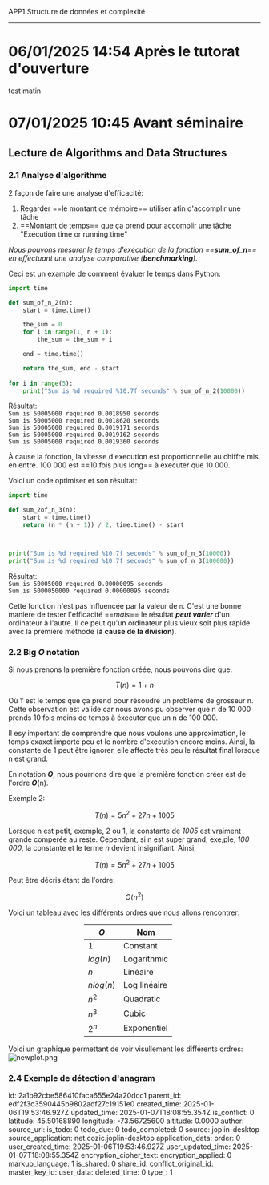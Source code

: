 APP1 Structure de données et complexité

* * *

# 06/01/2025 14:54 Après le tutorat d'ouverture

test matin

# 07/01/2025 10:45 Avant séminaire

## Lecture de Algorithms and Data Structures

### 2.1 Analyse d'algorithme

2 façon de faire une analyse d'efficacité:

1.  Regarder ==le montant de mémoire== utiliser afin d'accomplir une tâche
2.  ==Montant de temps== que ça prend pour accomplir une tâche  "Execution time or running time"

*Nous pouvons mesurer le temps d'exécution de la fonction ==**sum_of_n**== en effectuant une analyse comparative (**benchmarking**).*

Ceci est un example de comment évaluer le temps dans Python:

```Python
import time

def sum_of_n_2(n):
    start = time.time()

    the_sum = 0
    for i in range(1, n + 1):
        the_sum = the_sum + i

    end = time.time()

    return the_sum, end - start
    
for i in range(5):
    print("Sum is %d required %10.7f seconds" % sum_of_n_2(10000))
```

Résultat:  
`Sum is 50005000 required 0.0018950 seconds`  
`Sum is 50005000 required 0.0018620 seconds`  
`Sum is 50005000 required 0.0019171 seconds`  
`Sum is 50005000 required 0.0019162 seconds`  
`Sum is 50005000 required 0.0019360 seconds`

À cause la fonction, la vitesse d'execution est proportionnelle au chiffre mis en entré. 100 000 est ==10 fois plus long== à executer que 10 000.

Voici un code optimiser et son résultat:

```Python
import time

def sum_2of_n_3(n):
    start = time.time()
    return (n * (n + 1)) / 2, time.time() - start



print("Sum is %d required %10.7f seconds" % sum_of_n_3(10000))
print("Sum is %d required %10.7f seconds" % sum_of_n_3(100000))
```

Résultat:  
`Sum is 50005000 required 0.00000095 seconds`  
`Sum is 5000050000 required 0.00000095 seconds`

Cette fonction n'est pas influencée par la valeur de `n`. C'est une bonne manière de tester l'efficacité ==*mais*== le résultat ***peut varier*** d'un ordinateur à l'autre. Il ce peut qu'un ordinateur plus vieux soit plus rapide avec la première méthode (**à cause de la division**).

### 2.2 Big *O* notation

Si nous prenons la première fonction créée, nous pouvons dire que:

$$
T(n) = 1+ n
$$

Où `T` est le temps que ça prend pour résoudre un problème de grosseur n.  
Cette observation est valide car nous avons pu observer que n de 10 000 prends 10 fois moins de temps à éxecuter que un n de 100 000.

Il esy important de comprendre que nous voulons une approximation, le temps exaxct importe peu et le nombre d'execution encore moins. Ainsi, la constante de 1 peut être ignorer, elle affecte très peu le résultat final lorsque n est grand.

En notation ***O***, nous pourrions dire que la première fonction créer est de l'ordre ***O***(n).

Exemple 2:

$$
T(n) = 5n^2 +27n +1005
$$

Lorsque n est petit, exemple, 2 ou 1, la constante de *1005* est vraiment grande comperée au reste. Cependant, si n est super grand, exe,ple, *100 000*, la constante et le terme *n* devient insignifiant. Ainsi,

$$
T(n) = 5n^2 +27n +1005 
$$

Peut être décris étant de l'ordre:

$$
O(n^2)
$$

Voici un tableau avec les différents ordres que nous allons rencontrer:

<div style="margin-left: auto;
            margin-right: auto;
            width: 40%">

| ***O***	 | **Nom** 						|
| ------- 			 | ------ 						|
| $1$			 | Constant 		  |
| $log(n)$ 	| Logarithmic 	 |
| $n$ 			 | Linéaire 		|
| $nlog(n)$ | Log linéaire	|
| $n^2$     | Quadratic |
| $n^3$     | Cubic |
| $2^n$     | Exponentiel |
</div>

Voici un graphique permettant de voir visullement les différents ordres:
![newplot.png](:/0e9e2cb732f94ac99c1c89ff799832cd)

### 2.4 Exemple de détection d'anagram



id: 2a1b92cbe586410faca655e24a20dcc1
parent_id: edf2f3c3590445b9802adf27c19151e0
created_time: 2025-01-06T19:53:46.927Z
updated_time: 2025-01-07T18:08:55.354Z
is_conflict: 0
latitude: 45.50168890
longitude: -73.56725600
altitude: 0.0000
author: 
source_url: 
is_todo: 0
todo_due: 0
todo_completed: 0
source: joplin-desktop
source_application: net.cozic.joplin-desktop
application_data: 
order: 0
user_created_time: 2025-01-06T19:53:46.927Z
user_updated_time: 2025-01-07T18:08:55.354Z
encryption_cipher_text: 
encryption_applied: 0
markup_language: 1
is_shared: 0
share_id: 
conflict_original_id: 
master_key_id: 
user_data: 
deleted_time: 0
type_: 1
